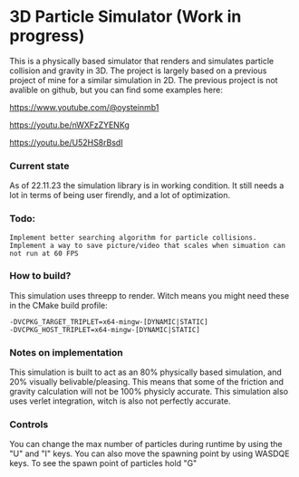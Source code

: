 # 3D Particle Simulator (Work in progress)

This is a physically based simulator that renders and simulates particle collision and gravity in 3D.
The project is largely based on a previous project of mine for a similar simulation in 2D. The previous project is not avalible on github, but you can find some examples here: 

https://www.youtube.com/@oysteinmb1

https://youtu.be/nWXFzZYENKg

https://youtu.be/U52HS8rBsdI

### Current state
As of 22.11.23 the simulation library is in working condition. It still needs a lot in terms of being user firendly, and a lot of optimization.

### Todo:
    Implement better searching algorithm for particle collisions.
    Implement a way to save picture/video that scales when simuation can not run at 60 FPS

### How to build?
This simulation uses threepp to render. Witch means you might need these in the CMake build profile:
    
    -DVCPKG_TARGET_TRIPLET=x64-mingw-[DYNAMIC|STATIC]
    -DVCPKG_HOST_TRIPLET=x64-mingw-[DYNAMIC|STATIC]

### Notes on implementation
This simulation is built to act as an 80% physically based simulation, and 20% visually belivable/pleasing. This means that some of the friction and gravity calculation will not be 100% physicly accurate. This simulation also uses verlet integration, witch is also not perfectly accurate.

### Controls
You can change the max number of particles during runtime by using the "U" and "I" keys. You can also move the spawning point by using WASDQE keys. To see the spawn point of particles hold "G"
